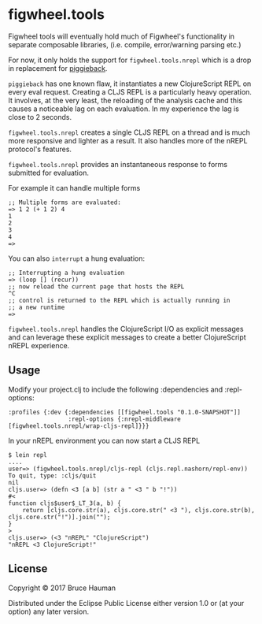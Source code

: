 # figwheel.tools

Figwheel tools will eventually hold much of Figwheel's functionality in
separate composable libraries, (i.e. compile, error/warning parsing etc.)

For now, it only holds the support for `figwheel.tools.nrepl` which is a drop in
replacement for [piggieback](https://github.com/cemerick/piggieback).

`piggieback` has one known flaw, it instantiates a new ClojureScript
REPL on every eval request. Creating a CLJS REPL is a particularly
heavy operation. It involves, at the very least, the reloading of the
analysis cache and this causes a noticeable lag on each evaluation. In
my experience the lag is close to 2 seconds.

`figwheel.tools.nrepl` creates a single CLJS REPL on a thread and is much
more responsive and lighter as a result. It also handles more of the nREPL
protocol's features.

`figwheel.tools.nrepl` provides an instantaneous response to forms
submitted for evaluation.

For example it can handle multiple forms
```
;; Multiple forms are evaluated:
=> 1 2 (+ 1 2) 4
1
2
3
4
=>
```

You can also `interrupt` a hung evaluation:
```
;; Interrupting a hung evaluation
=> (loop [] (recur))
;; now reload the current page that hosts the REPL
^C
;; control is returned to the REPL which is actually running in 
;; a new runtime
=>
```

`figwheel.tools.nrepl` handles the ClojureScript I/O as explicit
messages and can leverage these explicit messages to create a better
ClojureScript nREPL experience.

## Usage

Modify your project.clj to include the following :dependencies and :repl-options:

```
:profiles {:dev {:dependencies [[figwheel.tools "0.1.0-SNAPSHOT"]]
                 :repl-options {:nrepl-middleware [figwheel.tools.nrepl/wrap-cljs-repl]}}}
```

In your nREPL environment you can now start a CLJS REPL


```
$ lein repl
....
user=> (figwheel.tools.nrepl/cljs-repl (cljs.repl.nashorn/repl-env))
To quit, type: :cljs/quit
nil
cljs.user=> (defn <3 [a b] (str a " <3 " b "!"))
#<
function cljs$user$_LT_3(a, b) {
    return [cljs.core.str(a), cljs.core.str(" <3 "), cljs.core.str(b), cljs.core.str("!")].join("");
}
>
cljs.user=> (<3 "nREPL" "ClojureScript")
"nREPL <3 ClojureScript!"
```

## License

Copyright © 2017 Bruce Hauman

Distributed under the Eclipse Public License either version 1.0 or (at your option) any later version.

